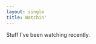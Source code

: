 ```yaml
---
layout: single
title: Watchin'
---
```

<script src="https://code.jquery.com/jquery-3.6.0.min.js"
  integrity="sha256-/xUj+3OJU5yExlq6GSYGSHk7tPXikynS7ogEvDej/m4="
  crossorigin="anonymous"></script>
<script src="https://cdn.davecross.co.uk/js/feed_widget.js"></script>
<script>
const FEEDS = [ {
  url: `https://feeds.davecross.co.uk/film`,
  desc: 'Films'
}, {
  url: `https://feeds.davecross.co.uk/tv`,
  desc: 'TV'
} ];

$(document).ready(function() {

  make_feed_widget(FEEDS, 'video_here');
});

</script>

Stuff I've been watching recently.

<div id="video_here" />
